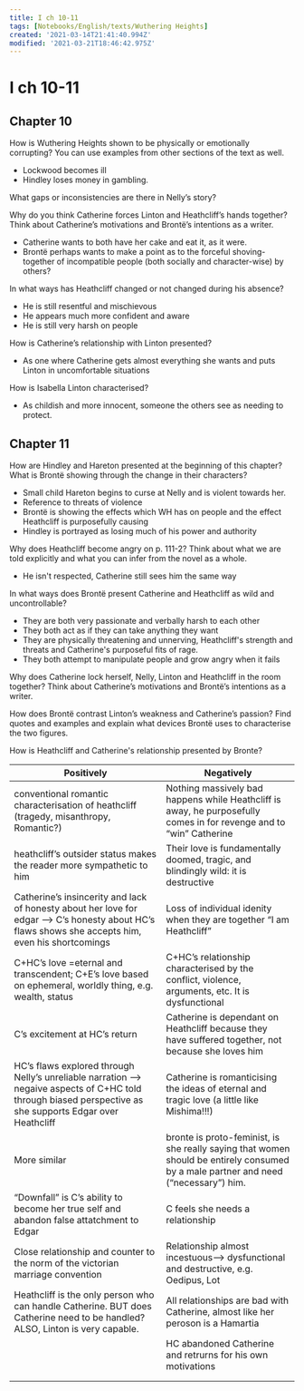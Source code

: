 ```yaml
---
title: I ch 10-11
tags: [Notebooks/English/texts/Wuthering Heights]
created: '2021-03-14T21:41:40.994Z'
modified: '2021-03-21T18:46:42.975Z'
---
```


# I ch 10-11
## Chapter 10

How is Wuthering Heights shown to be physically or emotionally corrupting? You can use examples from other sections of the text as well.
- Lockwood becomes ill
- Hindley loses money in gambling.


What gaps or inconsistencies are there in Nelly’s story?


Why do you think Catherine forces Linton and Heathcliff’s hands together? Think about Catherine’s motivations and Brontë’s intentions as a writer.
- Catherine wants to both have her cake and eat it, as it were.
- Brontë perhaps wants to make a point as to the forceful shoving-together of incompatible people (both socially and character-wise) by others?

In what ways has Heathcliff changed or not changed during his absence?
- He is still resentful and mischievous
- He appears much more confident and aware
- He is still very harsh on people

How is Catherine’s relationship with Linton presented?
- As one where Catherine gets almost everything she wants and puts Linton in uncomfortable situations

How is Isabella Linton characterised?
- As childish and more innocent, someone the others see as needing to protect.

## Chapter 11

How are Hindley and Hareton presented at the beginning of this chapter? What is Brontë showing through the change in their characters? 
- Small child Hareton begins to curse at Nelly and is violent towards her.
- Reference to threats of violence
- Brontë is showing the effects which WH has on people and the effect Heathcliff is purposefully causing
- Hindley is portrayed as losing much of his power and authority 

Why does Heathcliff become angry on p. 111-2? Think about what we are told explicitly and what you can infer from the novel as a whole.
- He isn't respected, Catherine still sees him the same way

In what ways does Brontë present Catherine and Heathcliff as wild and uncontrollable?
- They are both very passionate and verbally harsh to each other
- They both act as if they can take anything they want
- They are physically threatening and unnerving, Heathcliff's strength and threats and Catherine's purposeful fits of rage.
- They both attempt to manipulate people and grow angry when it fails

Why does Catherine lock herself, Nelly, Linton and Heathcliff in the room together? Think about Catherine’s motivations and Brontë’s intentions as a writer.


How does Brontë contrast Linton’s weakness and Catherine’s passion? Find quotes and examples and explain what devices Brontë uses to characterise the two figures.


How is Heathcliff and Catherine's relationship presented by Bronte?

| Positively                                                   | Negatively                                                   |
| ------------------------------------------------------------ | ------------------------------------------------------------ |
| conventional romantic characterisation of heathcliff (tragedy, misanthropy, Romantic?) | Nothing massively bad happens while Heathcliff is away, he purposefully comes in for revenge and to “win” Catherine |
| heathcliff’s outsider status makes the reader more sympathetic to him | Their love is fundamentally doomed, tragic, and blindingly wild: it is destructive |
| Catherine’s insincerity and lack of honesty about her love for edgar —> C’s honesty about HC’s flaws shows she accepts him, even his shortcomings | Loss of individual idenity when they are together “I am Heathcliff” |
| C+HC’s love =eternal and transcendent; C+E’s love based on ephemeral, worldly thing, e.g. wealth, status | C+HC’s relationship characterised by the conflict, violence, arguments, etc. It is dysfunctional |
| C’s excitement at HC’s return                                | Catherine is dependant on Heathcliff because they have suffered together, not because she loves him |
| HC’s flaws explored through Nelly’s unreliable narration —> negaive aspects of C+HC told through biased perspective as she supports Edgar over Heathcliff | Catherine is romanticising the ideas of eternal and tragic love (a little like Mishima!!!) |
| More similar                                                 | bronte is proto-feminist, is she really saying that women should be entirely consumed by a male partner and need (“necessary”) him. |
| “Downfall” is C’s ability to become her true self and abandon false attatchment to Edgar | C feels she needs a relationship                             |
| Close relationship and counter to the norm of the victorian marriage convention | Relationship almost incestuous—> dysfunctional and destructive, e.g. Oedipus, Lot |
| Heathcliff is the only person who can handle Catherine. BUT does Catherine need to be handled? ALSO, Linton is very capable. | All relationships are bad with Catherine, almost like her peroson is a Hamartia |
|                                                              | HC abandoned Catherine and retrurns for his own motivations  |
|                                                              |                                                              |
|                                                              |                                                              |

